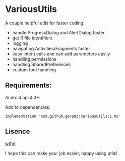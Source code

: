 # VariousUtils

A couple helpful utils for faster coding:
- handle ProgressDialog and AlertDialog faster
- get R file identifiers
- logging
- navigating Activities/Fragments faster
- easy intent calls and can add parameters easily
- handling permissions
- handling SharedPreferences
- custom font handling

## Requirements:
Android api 4.3+:

Add to dependencies:
```
implementation 'com.github.gerp83:VariousUtils:1.08'
```

## Lisence
[wtfpl](http://www.wtfpl.net/)

I hope this can make your job easier, happy using utils!
